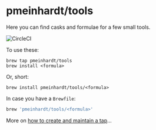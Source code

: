 # pmeinhardt/tools

Here you can find casks and formulae for a few small tools.

![CircleCI](https://img.shields.io/circleci/build/github/pmeinhardt/homebrew-tools)

To use these:

```shell
brew tap pmeinhardt/tools
brew install <formula>
```

Or, short:

```shell
brew install pmeinhardt/tools/<formula>
```

In case you have a `Brewfile`:

```ruby
brew 'pmeinhardt/tools/<formula>'
```

More on [how to create and maintain a tap](https://github.com/Homebrew/brew/blob/master/docs/How-to-Create-and-Maintain-a-Tap.md)…
